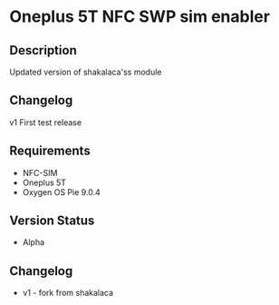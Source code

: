 # Oneplus 5T NFC SWP sim enabler
## Description
Updated version of shakalaca'ss module 
## Changelog
v1 First test release
## Requirements
* NFC-SIM
* Oneplus 5T
* Oxygen OS Pie 9.0.4
## Version Status
* Alpha
## Changelog
* v1 - fork from shakalaca 

